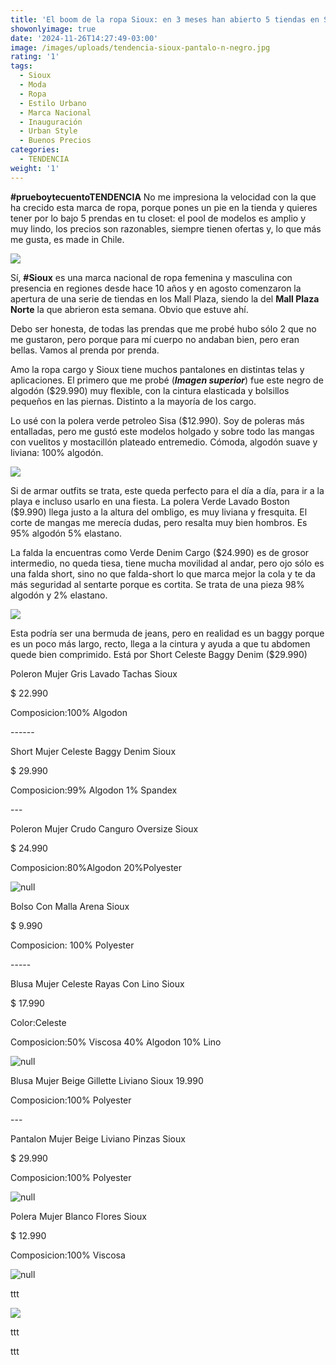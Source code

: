 ```yaml
---
title: 'El boom de la ropa Sioux: en 3 meses han abierto 5 tiendas en Santiago'
showonlyimage: true
date: '2024-11-26T14:27:49-03:00'
image: /images/uploads/tendencia-sioux-pantalo-n-negro.jpg
rating: '1'
tags:
  - Sioux
  - Moda
  - Ropa
  - Estilo Urbano
  - Marca Nacional
  - Inauguración
  - Urban Style
  - Buenos Precios
categories:
  - TENDENCIA
weight: '1'
---
```

**\#prueboytecuentoTENDENCIA** No me impresiona la velocidad con la que ha crecido esta marca de ropa, porque pones un pie en la tienda y quieres tener por lo bajo 5 prendas en tu closet: el pool de modelos es amplio y muy lindo, los precios son razonables, siempre tienen ofertas y, lo que más me gusta, es made in Chile.

<!--more-->



![](/images/uploads/tendencia-sioux-pantalo-n-negro.jpg)

Sí, **\#Sioux** es una marca nacional de ropa femenina y masculina con presencia en regiones desde hace 10 años y en agosto comenzaron la apertura de una serie de tiendas en los Mall Plaza, siendo la del **Mall Plaza Norte** la que abrieron esta semana. Obvio que estuve ahí.

Debo ser honesta, de todas las prendas que me probé hubo sólo 2 que no me gustaron, pero porque para mí cuerpo no andaban bien, pero eran bellas. Vamos al prenda por prenda.

Amo la ropa cargo y Sioux tiene muchos pantalones en distintas telas y aplicaciones. El primero que me probé (**_Imagen superior_**) fue este negro de algodón ($29.990) muy flexible, con la cintura elasticada y bolsillos pequeños en las piernas. Distinto a la mayoría de los cargo.  

Lo usé con la polera verde petroleo Sisa ($12.990). Soy de poleras más entalladas, pero me gustó este modelos holgado y sobre todo las mangas con vuelitos y mostacillón plateado entremedio. Cómoda, algodón suave y liviana: 100% algodón.

![](/images/uploads/tendencia-sioux-polera-falda.jpg)

Si de armar outfits se trata, este queda perfecto para el día a día, para ir a la playa e incluso usarlo en una fiesta. La polera Verde Lavado Boston ($9.990) llega justo a la altura del ombligo, es muy liviana y fresquita. El corte de mangas me merecía dudas, pero resalta muy bien hombros. Es 95% algodón 5% elastano.   

La falda la encuentras como Verde Denim Cargo ($24.990) es de grosor intermedio, no queda tiesa, tiene mucha movilidad al andar, pero ojo sólo es una falda short, sino no que falda-short lo que marca mejor la cola y te da más seguridad al sentarte porque es cortita. Se trata de una pieza 98% algodón y 2% elastano.



![](/images/uploads/tendencia-sioux-polero-n-bermuda.jpg)

Esta podría ser una bermuda de jeans, pero en realidad es un baggy porque es un poco más largo, recto, llega a la cintura y ayuda a que tu abdomen quede bien comprimido. Está por Short Celeste Baggy Denim ($29.990) 



Poleron Mujer Gris Lavado Tachas Sioux

$ 22.990

Composicion:100% Algodon

\------

 Short Mujer Celeste Baggy Denim Sioux

$ 29.990

Composicion:99% Algodon 1% Spandex

\---

Poleron Mujer Crudo Canguro Oversize Sioux

$ 24.990

Composicion:80%Algodon 20%Polyester

![null](/images/uploads/tendencia-sioux-bluza.jpg)

Bolso Con Malla Arena Sioux

$ 9.990

Composicion: 100% Polyester

\-----

Blusa Mujer Celeste Rayas Con Lino Sioux

$ 17.990

Color:Celeste

Composicion:50% Viscosa 40% Algodon 10% Lino

![null](/images/uploads/tendencia-sioux-ppal-ok.jpg)

Blusa Mujer Beige Gillette Liviano Sioux 19.990

Composicion:100% Polyester

\---

Pantalon Mujer Beige Liviano Pinzas Sioux

$ 29.990

Composicion:100% Polyester

![null](/images/uploads/tendencia-sioux-desfile.jpg)

Polera Mujer Blanco Flores Sioux

$ 12.990

Composicion:100% Viscosa

![null](/images/uploads/tendencia-sioux-vestido-billetera.jpg)

ttt

![](/images/uploads/tendencia-sioux-masculino.jpg)

ttt

ttt
